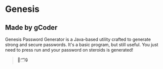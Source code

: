 # Genesis
## Made by gCoder
Genesis Password Generator is a Java-based utility crafted to generate strong and secure passwords. It's a basic
program, but still useful. You just need to press run and your password on steroids is generated!
> 🔑🗂️🔒


